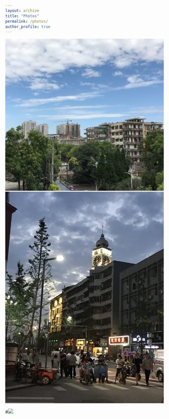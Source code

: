 ```yaml
---
layout: archive
title: "Photos"
permalink: /photos/
author_profile: true
---
```



![Lao He Kou1](../images/老河口1.jpg)
![Lao He Kou2](../images/老河口2.jpg)

#<img src='/images/500x300.png'>
